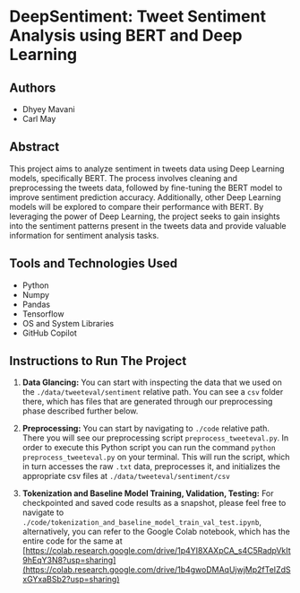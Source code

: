 # DeepSentiment: Tweet Sentiment Analysis using BERT and Deep Learning

## Authors
- Dhyey Mavani
- Carl May

## Abstract

This project aims to analyze sentiment in tweets data using Deep Learning models, specifically BERT. The process involves cleaning and preprocessing the tweets data, followed by fine-tuning the BERT model to improve sentiment prediction accuracy. Additionally, other Deep Learning models will be explored to compare their performance with BERT. By leveraging the power of Deep Learning, the project seeks to gain insights into the sentiment patterns present in the tweets data and provide valuable information for sentiment analysis tasks.

## Tools and Technologies Used
- Python
- Numpy
- Pandas
- Tensorflow
- OS and System Libraries
- GitHub Copilot

## Instructions to Run The Project

1. **Data Glancing:** You can start with inspecting the data that we used on the `./data/tweeteval/sentiment` relative path. You can see a `csv` folder there, which has files that are generated through our preprocessing phase described further below.

2. **Preprocessing:** You can start by navigating to `./code` relative path. There you will see our preprocessing script `preprocess_tweeteval.py`. In order to execute this Python script you can run the command `python preprocess_tweeteval.py` on your terminal. This will run the script, which in turn accesses the raw `.txt` data, preprocesses it, and initializes the appropriate csv files at `./data/tweeteval/sentiment/csv`

3. **Tokenization and Baseline Model Training, Validation, Testing:** For checkpointed and saved code results as a snapshot, please feel free to navigate to `./code/tokenization_and_baseline_model_train_val_test.ipynb`, alternatively, you can refer to the Google Colab notebook, which has the entire code for the same at [https://colab.research.google.com/drive/1p4YI8XAXpCA_s4C5RadpVkIt9hEqY3N8?usp=sharing](https://colab.research.google.com/drive/1b4gwoDMAqUjwjMp2fTeIZdSxGYxaBSb2?usp=sharing)

